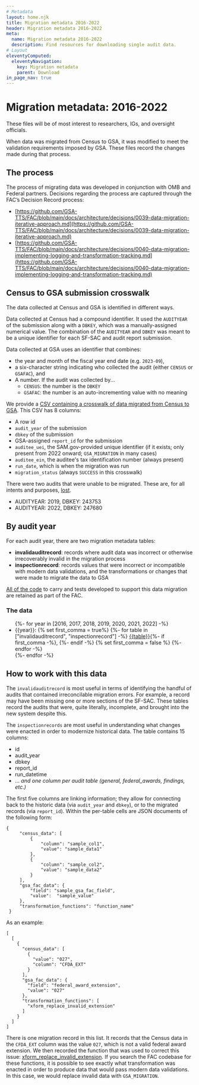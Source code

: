 ```yaml
---
# Metadata
layout: home.njk
title: Migration metadata 2016-2022
header: Migration metadata 2016-2022
meta:
  name: Migration metadata 2016-2022
  description: Find resources for downloading single audit data.
# Layout
eleventyComputed:
  eleventyNavigation:
    key: Migration metadata
    parent: Download
in_page_nav: true
---
```


# Migration metadata: 2016-2022

These files will be of most interest to researchers, IGs, and oversight officials.

When data was migrated from Census to GSA, it was modified to meet the validation requirements imposed by GSA. These files record the changes made during that process.

## The process

The process of migrating data was developed in conjunction with OMB and Federal partners. Decisions regarding the process are captured through the FAC’s Decision Record process:

* [https://github.com/GSA-TTS/FAC/blob/main/docs/architecture/decisions/0039-data-migration-iterative-approach.md](https://github.com/GSA-TTS/FAC/blob/main/docs/architecture/decisions/0039-data-migration-iterative-approach.md)   
* [https://github.com/GSA-TTS/FAC/blob/main/docs/architecture/decisions/0040-data-migration-implementing-logging-and-transformation-tracking.md](https://github.com/GSA-TTS/FAC/blob/main/docs/architecture/decisions/0040-data-migration-implementing-logging-and-transformation-tracking.md) 

## Census to GSA submission crosswalk

The data collected at Census and GSA is identified in different ways.

Data collected at Census had a compound identifier. It used the `AUDITYEAR` of the submission along with a `DBKEY`, which was a manually-assigned numerical value. The combination of the `AUDITYEAR` and `DBKEY` was meant to be a unique identifier for each SF-SAC and audit report submission.

Data collected at GSA uses an identifier that combines:

* the year and month of the fiscal year end date (e.g. `2023-09`), 
* a six-character string indicating who collected the audit (either `CENSUS` or `GSAFAC`), and
* A number. If the audit was collected by...
  * `CENSUS`: the number is the `DBKEY`
  * `GSAFAC`: the number is an auto-incrementing value with no meaning

We provide a [CSV containing a crosswalk of data migrated from Census to GSA]({{global.csv_base}}/gsa/migration/census_gsa_crosswalk.csv). This CSV has 8 columns:

* A row id
* `audit_year` of the submission
* `dbkey` of the submission
* GSA-assigned `report_id` for the submission
* `auditee_uei`, the SAM.gov-provided unique identifier (if it exists; only present from 2022 onward; `GSA_MIGRATION` in many cases)
* `auditee_ein`, the auditee's tax identification number (always present)
* `run_date`, which is when the migration was run
* `migration_status` (always `SUCCESS` in this crosswalk)

There were two audits that were unable to be migrated. These are, for all intents and purposes, [lost](https://github.com/GSA-TTS/FAC/issues/3788#issuecomment-2420020424).

* AUDITYEAR: 2019, DBKEY: 243753
* AUDITYEAR: 2022, DBKEY: 247680



## By audit year

For each audit year, there are two migration metadata tables:

* **invalidauditrecord**: records where audit data was incorrect or otherwise irrecoverably invalid in the migration process  
* **inspectionrecord**: records values that were incorrect or incompatible with modern data validations, and the transformations or changes that were made to migrate the data to GSA

[All of the code](https://github.com/GSA-TTS/FAC/blob/main/backend/census_historical_migration/README.md) to carry and tests developed to support this data migration are retained as part of the FAC.

### The data

<ul>
{%- for year in [2016, 2017, 2018, 2019, 2020, 2021, 2022] -%}
  <li>{{year}}: 
  {% set first_comma = true%}
  {%- for table in ["invalidauditrecord", "inspectionrecord"] -%}
    <a href="{{global.csv_base}}/gsa/migration/{{year}}-{{table}}.csv">{{table}}</a>{%- if first_comma -%},&nbsp;{%- endif -%} 
    {% set first_comma = false %}
  {%- endfor -%}
  </li>
{%- endfor -%}
</ul>

## How to work with this data

The `invalidauditrecord` is most useful in terms of identifying the handful of audits that contained irreconcilable migration errors. For example, a record may have been missing one or more sections of the SF-SAC. These tables record the audits that were, quite literally, incomplete, and brought into the new system despite this.

The `inspectionrecords` are most useful in understanding what changes were enacted in order to modernize historical data. The table contains 15 columns:

* id  
* audit\_year  
* dbkey  
* report\_id  
* run\_datetime  
* … *and one column per audit table (general, federal\_awards, findings, etc.)*

The first five columns are linking information; they allow for connecting back to the historic data (via `audit_year` and `dbkey`), or to the migrated records (via `report_id`). Within the per-table cells are JSON documents of the following form:

```
{
     "census_data": [
         {
             "column": "sample_col1",
             "value": "sample_data1"
         },
         {
             "column": "sample_col2",
             "value": "sample_data2"
         }
     ],
     "gsa_fac_data": {
         "field": "sample_gsa_fac_field",
         "value":  "sample_value"
     },
     "transformation_functions": "function_name"
 }
```

As an example:

```
[
  [
    {
      "census_data": [
        {
          "value": "027",
          "column": "CFDA_EXT"
        }
      ],
      "gsa_fac_data": {
        "field": "federal_award_extension",
        "value": "027"
      },
      "transformation_functions": [
        "xform_replace_invalid_extension"
      ]
    }
  ]
]
```

There is one migration record in this list. It records that the Census data in the `CFDA_EXT` column was the value `027`, which is not a valid federal award extension. We then recorded the function that was used to correct this issue: [xform\_replace\_invalid\_extension](https://github.com/GSA-TTS/FAC/blob/707f1327f65446ddd3615451716e101d37bf271b/backend/census_historical_migration/workbooklib/federal_awards.py#L529). If you search the FAC codebase for these functions, it is possible to see exactly what transformation was enacted in order to produce data that would pass modern data validations. In this case, we would replace invalid data with `GSA_MIGRATION`.

